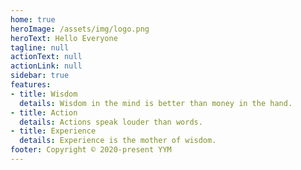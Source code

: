 ```yaml
---
home: true
heroImage: /assets/img/logo.png
heroText: Hello Everyone
tagline: null
actionText: null
actionLink: null
sidebar: true
features:
- title: Wisdom
  details: Wisdom in the mind is better than money in the hand.
- title: Action
  details: Actions speak louder than words.
- title: Experience
  details: Experience is the mother of wisdom.
footer: Copyright © 2020-present YYM
---
```

<Home></Home>

<script>

module.exports = {

}
</script>


<style lang="stylus">
$bgColor = #50b6fa5b
$fontColor = #FFF

.theme-container
  position: fixed;
  top: 0;
  left: 0;
  right: 0;
  bottom: 0;
  background: #66CCFFAA;
  /* background: url('/assets/img/background/1.jpg') no-repeat; */
  background-size: cover;
  background-position: 0 0;
  width: 100%;
  overflow auto;

  .sidebar 
    /* background: $bgColor;      */
  .navbar 
    /* background: $bgColor; */ 
    .links 
      /* background: $bgColor; */
      border-radius: 16px;
      color: #C00;

 .hero img
    width: 70px;
  
#app .home .feature
  text-align: center;
  h2 
    color: #FFF
  p
    color: #FFF

.theme-default-content h1
  text-align center

</style>


